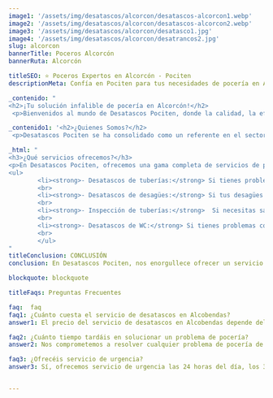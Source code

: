 ```yaml
---
image1: '/assets/img/desatascos/alcorcon/desatascos-alcorcon1.webp'
image2: '/assets/img/desatascos/alcorcon/desatascos-alcorcon2.webp'
image3: '/assets/img/desatascos/alcorcon/desatasco1.jpg'
image4: '/assets/img/desatascos/alcorcon/desatrancos2.jpg'
slug: alcorcon
bannerTitle: Poceros Alcorcón
bannerRuta: Alcorcón

titleSEO: ⭐ Poceros Expertos en Alcorcón - Pociten
descriptionMeta: Confía en Pociten para tus necesidades de pocería en Alcorcón ✅. Servicio rápido, eficiente y profesional. Llama al 647 37 67 82 para más información 📱

_contenido: "
<h2>¡Tu solución infalible de pocería en Alcorcón!</h2>
 <p>Bienvenidos al mundo de Desatascos Pociten, donde la calidad, la eficiencia y la innovación en servicios de pocería se unen para ofrecer las mejores soluciones en Alcorcón. Somos una empresa que ha crecido junto a la comunidad, comprometida no solo con resolver problemas de saneamiento, sino también con contribuir al bienestar y desarrollo sostenible de nuestra área de servicio.</p>"

_contenido1: '<h2>¿Quienes Somos?</h2>
 <p>Desatascos Pociten se ha consolidado como un referente en el sector de pocería en Alcorcón. Nuestra trayectoria se caracteriza por una constante evolución y adaptación a las necesidades cambiantes de nuestros clientes. Con un enfoque en la utilización de tecnología de punta y prácticas sostenibles, nos hemos posicionado como la primera opción para servicios de desatascos y mantenimiento de redes de saneamiento.</p>' 

_html: "
<h3>¿Qué servicios ofrecemos?</h3>
<p>En Desatascos Pociten, ofrecemos una gama completa de servicios de pocería, cada uno diseñado para satisfacer las necesidades específicas de nuestros clientes. Desde desatascos y limpiezas de tuberías hasta inspecciones con cámara y mantenimiento preventivo, nuestros servicios están diseñados para garantizar el funcionamiento óptimo de las redes de saneamiento.</p>
<ul>
		<li><strong>- Desatascos de tuberías:</strong> Si tienes problemas con tus tuberías, podemos ayudarte a solucionarlos. Utilizamos técnicas innovadoras para localizar el problema y solucionarlo de manera rápida y efectiva.</li>
        <br>
		<li><strong>- Desatascos de desagües:</strong> Si tus desagües están obstruidos, podemos ayudarte a desatascarlos. Utilizamos herramientas especializadas para limpiar tus desagües y evitar futuros problemas de obstrucciones.</li>
        <br>
		<li><strong>- Inspección de tuberías:</strong>  Si necesitas saber el estado de tus tuberías, podemos realizar una inspección de las mismas. Utilizamos cámaras de última generación para localizar cualquier problema que puedan tener tus tuberías.</li>
        <br>
		<li><strong>- Desatascos de WC:</strong> Si tienes problemas con tu WC, no dudes en contactar con nosotros. Ofrecemos un servicio rápido y efectivo para solucionar cualquier problema que puedas tener.</li>
        <br>
        </ul>    
"
titleConclusion: CONCLUSIÓN
conclusion: En Desatascos Pociten, nos enorgullece ofrecer un servicio de calidad y confianza a todos nuestros clientes en Alcobendas y sus alrededores. Si tienes problemas con tus tuberías, desagües, WC o cualquier otra obstrucción, no dudes en contactar con nosotros. Ofrecemos servicios personalizados y competitivos para garantizar una solución rápida y efectiva a cualquier problema de desatascos. ¡Los desatascos en Alcobendas nunca han sido tan fáciles!

blockquote: blockquote

titleFaqs: Preguntas Frecuentes

faq:  faq
faq1: ¿Cuánto cuesta el servicio de desatascos en Alcobendas?
answer1: El precio del servicio de desatascos en Alcobendas depende del tipo de problema y la complejidad de la reparación. En Desatascos Pociten, ofrecemos presupuestos personalizados y competitivos a todos nuestros clientes. No dudes en contactar con nosotros para recibir una estimación gratuita y sin compromiso.

faq2: ¿Cuánto tiempo tardáis en solucionar un problema de pocería?
answer2: Nos comprometemos a resolver cualquier problema de pocería de manera rápida y efectiva. El tiempo que tardamos en solucionar un problema depende de la complejidad del mismo, pero siempre intentamos ofrecer un servicio rápido y eficaz para minimizar las molestias a nuestros clientes.

faq3: ¿Ofrecéis servicio de urgencia?
answer3: Sí, ofrecemos servicio de urgencia las 24 horas del día, los 365 días del año. Si tienes un problema de desatascos urgente, no dudes en contactar con nosotros para recibir una atención rápida y efectiva.


---
```

